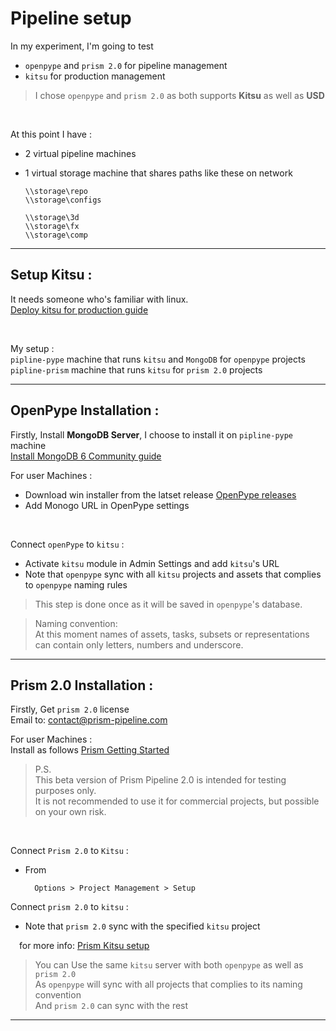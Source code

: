 # Pipeline setup

In my experiment, I'm going to test 

- `openpype` and `prism 2.0` for pipeline management 
- `kitsu` for production management

> I chose `openpype` and `prism 2.0` as both supports **Kitsu** as well as **USD**

<br>

At this point I have : 
- 2 virtual pipeline machines
- 1 virtual storage machine that shares paths like these on network
 
    ```
    \\storage\repo
    \\storage\configs

    \\storage\3d
    \\storage\fx
    \\storage\comp
    ```


---

## Setup Kitsu : 
It needs someone who's familiar with linux. <br>
[Deploy kitsu for production guide](resources/guides/kitsu-deploy.md)

<br>

My setup : <br>
`pipline-pype` machine that runs `kitsu` and `MongoDB` for `openpype` projects <br>
`pipline-prism` machine that runs `kitsu` for `prism 2.0` projects <br>

---

## OpenPype Installation : 
Firstly, Install **MongoDB Server**, I choose to install it on `pipline-pype` machine <br>
[Install MongoDB 6 Community guide](resources/guides/mongodb-ubuntu.md)


For user Machines : <br>
- Download win installer from the latset release [OpenPype releases](https://github.com/ynput/OpenPype/releases)
- Add Monogo URL in OpenPype settings 

<br>

Connect `openPype` to `kitsu` : 
- Activate `kitsu` module in Admin Settings and add `kitsu`'s URL
- Note that `openpype` sync with all `kitsu` projects and assets that complies to `openpype` naming rules  

> This step is done once as it will be saved in `openpype`'s  database.

>Naming convention:<br>
>At this moment names of assets, tasks, subsets or representations can contain only letters, numbers and underscore.
---

## Prism 2.0 Installation : 
Firstly, Get `prism 2.0` license <br>
Email to: contact@prism-pipeline.com

For user Machines : <br>
Install as follows [Prism Getting Started](https://prism-pipeline.com/docs/latest/index/getting_started.html)

>P.S.<br>
>This beta version of Prism Pipeline 2.0 is intended for testing purposes only.<br>It is not recommended to use it for commercial projects, but possible on your own risk.

<br>

Connect `Prism 2.0` to `Kitsu` : 

- From

        Options > Project Management > Setup 

Connect `prism 2.0` to `kitsu` : 
- Note that `prism 2.0` sync with the specified `kitsu` project

&emsp;for more info: [Prism Kitsu setup](https://prism-pipeline.com/docs/latest/index/plugins/Kitsu.html)


> You can Use the same `kitsu` server with both `openpype` as well as `prism 2.0`  <br>
> As `openpype` will sync with all projects that complies to its naming convention <br>
> And `prism 2.0` can sync with the rest <br>


---